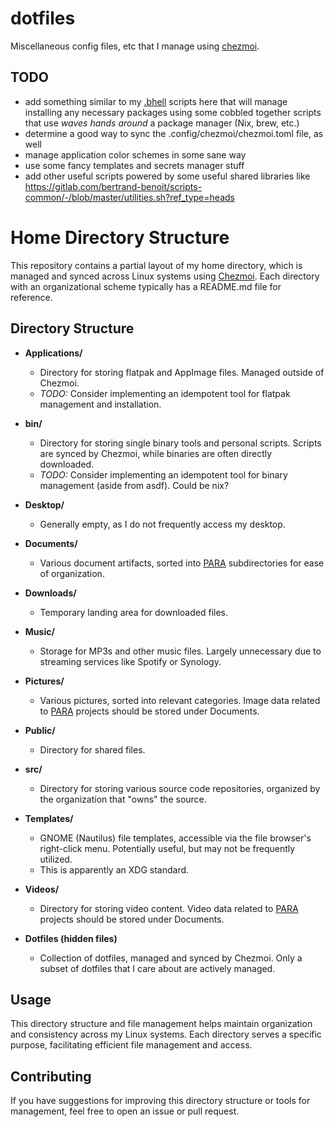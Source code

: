 # dotfiles

Miscellaneous config files, etc that I manage using [chezmoi](https://www.chezmoi.io).

## TODO

- add something similar to my [.bhell](https://github.com/highb/.bhell)
scripts here that will manage installing any necessary packages using some cobbled
together scripts that use _waves hands around_ a package manager (Nix, brew, etc.)
- determine a good way to sync the .config/chezmoi/chezmoi.toml file, as well
- manage application color schemes in some sane way
- use some fancy templates and secrets manager stuff
- add other useful scripts powered by some useful shared libraries like https://gitlab.com/bertrand-benoit/scripts-common/-/blob/master/utilities.sh?ref_type=heads

# Home Directory Structure

This repository contains a partial layout of my home directory, which is managed and synced across Linux systems using [Chezmoi](https://github.com/twpayne/chezmoi). Each directory with an organizational scheme typically has a README.md file for reference.

## Directory Structure

- **Applications/**
  - Directory for storing flatpak and AppImage files. Managed outside of Chezmoi.
  - *TODO:* Consider implementing an idempotent tool for flatpak management and installation.

- **bin/**
  - Directory for storing single binary tools and personal scripts. Scripts are synced by Chezmoi, while binaries are often directly downloaded.
  - *TODO:* Consider implementing an idempotent tool for binary management (aside from asdf). Could be nix?

- **Desktop/**
  - Generally empty, as I do not frequently access my desktop.

- **Documents/**
  - Various document artifacts, sorted into [PARA](https://fortelabs.co/blog/para/) subdirectories for ease of organization.

- **Downloads/**
  - Temporary landing area for downloaded files.

- **Music/**
  - Storage for MP3s and other music files. Largely unnecessary due to streaming services like Spotify or Synology.

- **Pictures/**
  - Various pictures, sorted into relevant categories. Image data related to [PARA](https://fortelabs.com/blog/para/) projects should be stored under Documents.

- **Public/**
  - Directory for shared files.

- **src/**
  - Directory for storing various source code repositories, organized by the organization that "owns" the source.

- **Templates/**
  - GNOME (Nautilus) file templates, accessible via the file browser's right-click menu. Potentially useful, but may not be frequently utilized.
  - This is apparently an XDG standard.

- **Videos/**
  - Directory for storing video content. Video data related to [PARA](https://fortelabs.com/blog/para/) projects should be stored under Documents.

- **Dotfiles (hidden files)**
  - Collection of dotfiles, managed and synced by Chezmoi. Only a subset of dotfiles that I care about are actively managed.

## Usage
This directory structure and file management helps maintain organization and consistency across my Linux systems. Each directory serves a specific purpose, facilitating efficient file management and access.

## Contributing
If you have suggestions for improving this directory structure or tools for management, feel free to open an issue or pull request.

